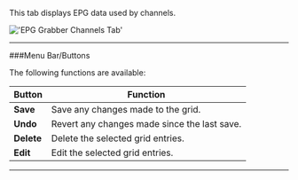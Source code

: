 This tab displays EPG data used by channels.

!['EPG Grabber Channels Tab'](static/img/doc/epggrabber_channel/tab.png)

---

###Menu Bar/Buttons

The following functions are available:

Button                      | Function
----------------------------|-------------------
**Save**                    | Save any changes made to the grid.
**Undo**                    | Revert any changes made since the last save.
**Delete**                  | Delete the selected grid entries.
**Edit**                    | Edit the selected grid entries.

---
